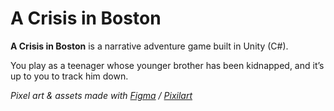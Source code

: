 # A Crisis in Boston

**A Crisis in Boston** is a narrative adventure game built in Unity (C#).  

You play as a teenager whose younger brother has been kidnapped, and it’s up to you to track him down.

*Pixel art & assets made with [Figma](https://www.figma.com/) / [Pixilart](https://www.pixilart.com/)*
